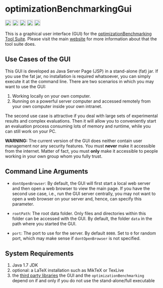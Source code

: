 # optimizationBenchmarkingGui


[<img alt="Travis CI Build Status" src="https://img.shields.io/travis/optimizationBenchmarking/optimizationBenchmarkingGui/master.svg" height="20"/>](https://travis-ci.org/optimizationBenchmarking/optimizationBenchmarkingGui/)
[<img alt="Codeship Build Status" src="https://img.shields.io/codeship/edbc8170-2b8e-0133-b2b8-16bcb9ef4133.svg" height="20"/>](https://codeship.com/projects/edbc8170-2b8e-0133-b2b8-16bcb9ef4133/status?branch=master)
[<img alt="CircleCI Build Status" src="https://img.shields.io/circleci/project/optimizationBenchmarking/optimizationBenchmarkingGui.svg" height="20"/>](https://circleci.com/gh/optimizationBenchmarking/optimizationBenchmarkingGui)
[<img alt="Semaphore Build Status" src="https://semaphoreci.com/api/v1/projects/188615a7-047a-4302-9233-13313b587066/519593/shields_badge.svg" height="20"/>](https://semaphoreci.com/thomasweise/optimizationbenchmarkinggui)
[<img alt="Snap CI Build Status" src="https://img.shields.io/snap-ci/optimizationBenchmarking/optimizationBenchmarkingGui/master.svg" height="20"/>](https://snap-ci.com/optimizationBenchmarking/optimizationBenchmarkingGui/branch/master)

This is a graphical user interface (GUI) for the [optimizationBenchmarking Tool Suite](http://www.optimizationBenchmarking.org/). Please visit the main [website](http://www.optimizationBenchmarking.org/) for more information about that the tool suite does.

## Use Cases of the GUI

This GUI is developed as Java Server Page (JSP) in a stand-alone (fat) jar. If you use the
fat jar, no installation is required whatsoever, you can simply execute it at the command
line. There are two scenarios in which you may want to use the GUI:

1. Working locally on your own computer.
2. Running on a powerful server computer and accessed remotely from your own computer
   inside your own intranet.

The second use case is attractive if you deal with large sets of experimental results
and complex evaluations. Then it will allow you to conveniently start an evaluation
process consuming lots of memory and runtime, while you can still work on your PC.

**WARNING:** The current version of the GUI does neither contain user management nor
any security features. You must **never** make it accessible from the internet. Matter
of fact, you must **only** make it accessible to people working in your own group whom
you fully trust.

## Command Line Arguments

- `dontOpenBrowser`: By default, the GUI will first start a local web server and then
  open a web browser to view the main page. If you have the second use case, i.e., run
  the GUI server centrally, you may not want to open a web browser on your server and,
  hence, can specify this parameter.
  
- `rootPath`: The root data folder. Only files and directories within this folder can
  be accessed with the GUI. By default, the folder `data` in the path where you started
  the GUI.
  
- `port`: The port to use for the server. By default `8080`. Set to `0` for random port,
  which may make sense if `dontOpenBrowser` is not specified.

## System Requirements

1. Java 1.7 JDK
2. optional: a LaTeX installation such as MikTeX or TexLive
3. the [third party libraries](https://github.com/optimizationBenchmarking/optimizationBenchmarkingGui/blob/master/LICENSE.md) the GUI and the `optimizationBenchmarking` depend on if and only if you do not use the stand-alone/full executable